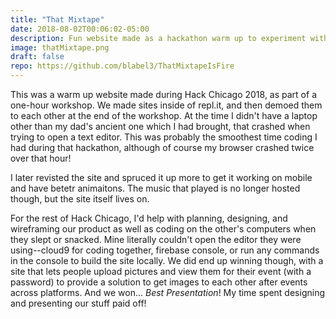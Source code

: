 ```yaml
---
title: "That Mixtape"
date: 2018-08-02T00:06:02-05:00
description: Fun website made as a hackathon warm up to experiment with web animations and touch interactions. 
image: thatMixtape.png
draft: false
repo: https://github.com/blabel3/ThatMixtapeIsFire
---
```


This was a warm up website made during Hack Chicago 2018, as part of a one-hour workshop. We made sites inside of repl.it, and then demoed them to each other at the end of the workshop. At the time I didn't have a laptop other than my dad's ancient one which I had brought, that crashed when trying to open a text editor. This was probably the smoothest time coding I had during that hackathon, although of course my browser crashed twice over that hour!

I later revisted the site and spruced it up more to get it working on mobile and have betetr animaitons. The music that played is no longer hosted though, but the site itself lives on.

For the rest of Hack Chicago, I'd help with planning, designing, and wireframing our product as well as coding on the other's computers when they slept or snacked. Mine literally couldn't open the editor they were using--cloud9 for coding together, firebase console, or run any commands in the console to build the site locally. We did end up winning though, with a site that lets people upload pictures and view them for their event (with a password) to provide a solution to get images to each other after events across platforms. And we won... *Best Presentation*! My time spent designing and presenting our stuff paid off!